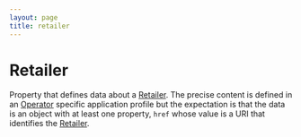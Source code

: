 ```yaml
---
layout: page
title: retailer
---
```


# Retailer

Property that defines data about a [Retailer](../concepts/retailer). The precise content is defined in an [Operator](../concepts/operator) specific application profile but the expectation is that the data is an object with at least one property, `href` whose value is a URI that identifies the [Retailer](../concepts/retailer).
